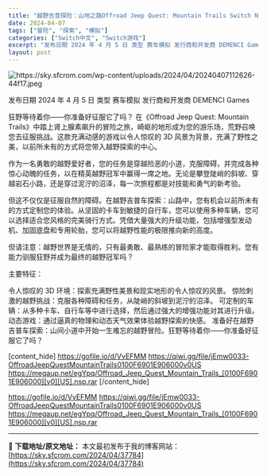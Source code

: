 ```yaml
---
title: "越野吉普探险：山地之路Offroad Jeep Quest: Mountain Trails Switch NSP英文 338M"
date: 2024-04-07
tags: ["冒险", "探索", "模拟"]
categories: ["Switch中文", "Switch游戏"]
excerpt: "发布日期 2024 年 4 月 5 日 类型 赛车模拟 发行商和开发商 DEMENCI Games 狂野等待着你——你准备好征服它了吗？ 在《Offroad Jeep Quest: Mountain Trails》中踏上肾上腺素飙升的冒险之旅，崎岖的地形成为您的游乐场，荒野召唤您去征服挑战。这款充满&hellip;"
layout: post
---
```


<img class="aligncenter" src="https://sky.sfcrom.com/wp-content/uploads/2024/04/20240407112626-44f17.jpeg" alt="https://sky.sfcrom.com/wp-content/uploads/2024/04/20240407112626-44f17.jpeg" />

发布日期 2024 年 4 月 5 日
类型 赛车模拟
发行商和开发商 DEMENCI Games

狂野等待着你——你准备好征服它了吗？
在《Offroad Jeep Quest: Mountain Trails》中踏上肾上腺素飙升的冒险之旅，崎岖的地形成为您的游乐场，荒野召唤您去征服挑战。这款充满动感的游戏以令人惊叹的 3D 风景为背景，充满了野性之美，以前所未有的方式将您带入越野探索的中心。

作为一名勇敢的越野爱好者，您的任务是穿越险恶的小道，克服障碍，并完成各种惊心动魄的任务，以在精英越野冠军中赢得一席之地。无论是攀登陡峭的斜坡、穿越岩石小路，还是穿过泥泞的沼泽，每一次旅程都是对技能和勇气的新考验。

但这不仅仅是征服自然的障碍。在越野吉普车探索：山路中，您有机会以前所未有的方式定制您的体验。从坚固的卡车到敏捷的自行车，您可以使用多种车辆，您可以选择适合您风格的完美骑行方式。凭借大量强大的升级功能，包括增强型发动机、加固底盘和专用轮胎，您可以将越野性能的极限推向新的高度。

但请注意：越野世界是无情的，只有最勇敢、最熟练的冒险家才能取得胜利。您有能力驯服狂野并成为最终的越野冠军吗？

主要特征：

令人惊叹的 3D 环境：探索充满野性美景和现实地形的令人惊叹的风景。
惊险刺激的越野挑战：克服各种障碍和任务，从陡峭的斜坡到泥泞的沼泽。
可定制的车辆：从多种卡车、自行车等中进行选择，然后通过强大的增强功能对其进行升级。
动态游戏：通过逼真的物理和动态天气效果体验越野探索的快感。
准备好在越野吉普车探索：山间小道中开始一生难忘的越野冒险。狂野等待着你——你准备好征服它了吗？

[content_hide]
https://gofile.io/d/VvEFMM
https://qiwi.gg/file/jEmw0033-OffroadJeepQuestMountainTrails0100F6901E906000v0US
https://megaup.net/egYpq/Offroad_Jeep_Quest_Mountain_Trails_[0100F6901E906000][v0][US].nsp.rar
[/content_hide]

<!--wechatfans start-->
https://gofile.io/d/VvEFMM
https://qiwi.gg/file/jEmw0033-OffroadJeepQuestMountainTrails0100F6901E906000v0US
https://megaup.net/egYpq/Offroad_Jeep_Quest_Mountain_Trails_[0100F6901E906000][v0][US].nsp.rar
<!--wechatfans end-->

---
📖 **下载地址/原文地址：** 本文最初发布于我的博客网站：[https://sky.sfcrom.com/2024/04/37784](https://sky.sfcrom.com/2024/04/37784)
